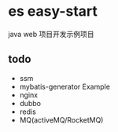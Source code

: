 # es easy-start
java web 项目开发示例项目
## todo
* ssm
* mybatis-generator Example
* nginx
* dubbo
* redis
* MQ(activeMQ/RocketMQ)
